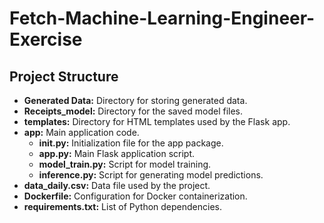 # Fetch-Machine-Learning-Engineer-Exercise



## Project Structure

- **Generated Data:** Directory for storing generated data.
- **Receipts_model:** Directory for the saved model files.
- **templates:** Directory for HTML templates used by the Flask app.
- **app:** Main application code.
  - **__init__.py:** Initialization file for the app package.
  - **app.py:** Main Flask application script.
  - **model_train.py:** Script for model training.
  - **inference.py:** Script for generating model predictions.
- **data_daily.csv:** Data file used by the project.
- **Dockerfile:** Configuration for Docker containerization.
- **requirements.txt:** List of Python dependencies.

